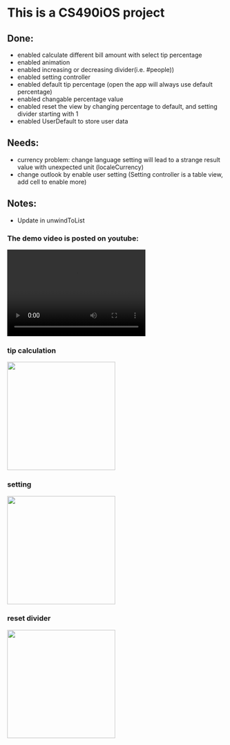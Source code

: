 # This is a CS490iOS project

## Done:
- enabled calculate different bill amount with select tip percentage
- enabled animation
- enabled increasing or decreasing divider(i.e. #people))
- enabled setting controller
- enabled default tip percentage (open the app will always use default percentage)
- enabled changable percentage value
- enabled reset the view by changing percentage to default, and setting divider starting with 1
- enabled UserDefault to store user data

## Needs:
- currency problem: change language setting will lead to a strange result value with unexpected unit (localeCurrency)
- change outlook by enable user setting (Setting controller is a table view, add cell to enable more)

## Notes:
- Update in unwindToList

### The demo video is posted on youtube:

<video src="https://youtu.be/7rqaIN4-Wzw" width="320" height="200" controls preload></video>

### tip calculation

<img src="http://i.imgur.com/8JsJInq.gif" width="250">  

### setting 

<img src="http://i.imgur.com/vDNSKHP.gif" width="250">
 
### reset divider

<img src="http://i.imgur.com/diFc4kq.gif" width="250">

